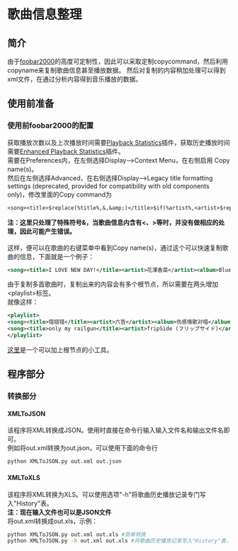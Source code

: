# 歌曲信息整理
## 简介
由于[foobar2000](https://www.foobar2000.org/)的高度可定制性，因此可以采取定制copycommand，然后利用copyname来复制歌曲信息甚至播放数据。
然后对复制的内容稍加处理可以得到xml文件，在通过分析内容得到音乐播放的数据。
## 使用前准备
### 使用前foobar2000的配置
获取播放次数以及上次播放时间需要[Playback Statistics](https://www.foobar2000.org/components/view/foo_playcount)插件，获取历史播放时间需要[Enhanced Playback Statistics](https://www.foobar2000.org/components/view/foo_enhanced_playcount)插件。  
需要在Preferences内，在左侧选择Display-->Context Menu，在右侧启用 Copy name(s)。   
然后在左侧选择Advanced，在右侧选择Display-->Legacy title formatting settings (deprecated, provided for compatibility with old components only)，修改里面的Copy command为   
```txt
<song><title>$replace(%title%,&,&amp;)</title>$if(%artist%,<artist>$replace(%artist%,&,&amp;)</artist>,)$if(%track artist%,<trackartist>$replace(%track artist%,&,&amp;)</trackartist>,)$if(%album%,<album>$replace(%album%,&,&amp;)</album>,)$if(%album artist%,<albumartist>$replace(%album artist%,&,&amp;)</albumartist>,)$if(%date%,<date>%date%</date>,)$if(%discnumber%,<discnumber>%discnumber%</discnumber>,)$if(%tracknumber%,<tracknumber>%tracknumber%</tracknumber>,)<codec>%codec%</codec>$if(%codec_profile%,<codecprofile>%codec_profile%</codecprofile>,)<ext>$ext(%filename_ext%)</ext><bitrate>%bitrate%</bitrate><samplerate>%samplerate%</samplerate><channels>%channels%</channels><length>%length%</length><lengthseconds>%length_seconds%</lengthseconds><playcount>%play_count%</playcount>$if($strcmp(%last_played%,N/A),,<lastplayed>%last_played%</lastplayed>)$if($strcmp(%play_count%,0),,<playedtimes>%played_times%</playedtimes>)</song>
```
**注：这里只处理了特殊符号&，当歌曲信息内含有&lt;、&gt;等时，并没有做相应的处理，因此可能产生错误。**<br/>   
这样，便可以在歌曲的右键菜单中看到Copy name(s)，通过这个可以快速复制歌曲的信息，下面就是一个例子：   
```xml
<song><title>I LOVE NEW DAY!</title><artist>花澤香菜</artist><album>Blue Avenue</album><albumartist>花澤香菜</albumartist><date>2015</date><discnumber>1</discnumber><tracknumber>01</tracknumber><codec>PCM</codec><ext>aif</ext><bitrate>1411</bitrate><samplerate>44100</samplerate><channels>stereo</channels><length>5:37</length><lengthseconds>337</lengthseconds><playcount>5</playcount><lastplayed>2020-01-12 07:52:37</lastplayed><playedtimes>["2020-01-02 16:18:53", "2020-01-02 16:56:35", "2020-01-10 17:52:21", "2020-01-11 08:47:02", "2020-01-12 07:52:37"]</playedtimes></song>
```
由于复制多首歌曲时，复制出来的内容会有多个根节点，所以需要在两头增加&lt;playlist&gt;标签。   
就像这样：
```xml
<playlist>
<song><title>错错错</title><artist>六哲</artist><album>伤感情歌对唱</album><albumartist>六哲</albumartist><discnumber>1</discnumber><tracknumber>01</tracknumber><codec>FLAC</codec><ext>flac</ext><bitrate>921</bitrate><samplerate>44100</samplerate><channels>stereo</channels><length>4:49</length><lengthseconds>289</lengthseconds><playcount>5</playcount><lastplayed>2020-01-16 08:13:07</lastplayed><playedtimes>["2020-01-02 15:11:11", "2020-01-05 19:25:29", "2020-01-12 18:20:33", "2020-01-14 17:48:29", "2020-01-16 08:13:07"]</playedtimes></song>
<song><title>only my railgun</title><artist>fripSide (フリップサイド)</artist><album>Only My Railgun (とある科学の超电磁炮OP)</album><albumartist>fripSide (フリップサイド)</albumartist><discnumber>1</discnumber><tracknumber>01</tracknumber><codec>FLAC</codec><ext>flac</ext><bitrate>1174</bitrate><samplerate>44100</samplerate><channels>stereo</channels><length>4:17</length><lengthseconds>257</lengthseconds><playcount>3</playcount><lastplayed>2020-01-16 10:35:08</lastplayed><playedtimes>["2020-01-12 16:28:43", "2020-01-13 14:45:26", "2020-01-16 10:35:08"]</playedtimes></song>
</playlist>
```
[这里](https://kanahanazawa.com/tools/foobarxml/)是一个可以加上根节点的小工具。
## 程序部分
### 转换部分
#### XMLToJSON
该程序将XML转换成JSON。使用时直接在命令行输入输入文件名和输出文件名即可。   
例如将out.xml转换为out.json，可以使用下面的命令行
```bash
python XMLToJSON.py out.xml out.json
```
#### XMLToXLS
该程序将XML转换为XLS。可以使用选项"-h"将歌曲历史播放记录专门写入"History"表。   
**注：现在输入文件也可以是JSON文件**   
将out.xml转换成out.xls，示例：
```bash
python XMLToJSON.py out.xml out.xls #简单转换
python XMLToJSON.py -h out.xml out.xls #将歌曲历史播放记录写入"History"表，"-h"可以放在任一位置
```
